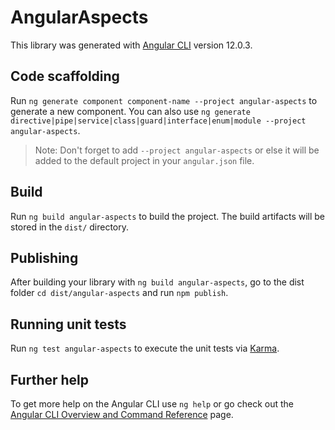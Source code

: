 # AngularAspects

This library was generated with [Angular CLI](https://github.com/angular/angular-cli) version 12.0.3.

## Code scaffolding

Run `ng generate component component-name --project angular-aspects` to generate a new component. You can also use `ng generate directive|pipe|service|class|guard|interface|enum|module --project angular-aspects`.

> Note: Don't forget to add `--project angular-aspects` or else it will be added to the default project in your `angular.json` file.

## Build

Run `ng build angular-aspects` to build the project. The build artifacts will be stored in the `dist/` directory.

## Publishing

After building your library with `ng build angular-aspects`, go to the dist folder `cd dist/angular-aspects` and run `npm publish`.

## Running unit tests

Run `ng test angular-aspects` to execute the unit tests via [Karma](https://karma-runner.github.io).

## Further help

To get more help on the Angular CLI use `ng help` or go check out the [Angular CLI Overview and Command Reference](https://angular.io/cli) page.
